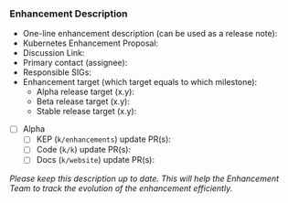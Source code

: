 ### Enhancement Description

- One-line enhancement description (can be used as a release note):
- Kubernetes Enhancement Proposal: <!-- link to kubernetes/enhancements file; if none yet, link to PR -->
- Discussion Link: <!-- link to SIG mailing list thread, meeting, or recording where the Enhancement was discussed before KEP creation -->
- Primary contact (assignee):
- Responsible SIGs:
- Enhancement target (which target equals to which milestone):
  - Alpha release target (x.y):
  - Beta release target (x.y):
  - Stable release target (x.y):
- [ ] Alpha
  - [ ] KEP (`k/enhancements`) update PR(s):
  - [ ] Code (`k/k`) update PR(s):
  - [ ] Docs (`k/website`) update PR(s):

<!-- Uncomment these as you prepare the enhancement for the next stage
- [ ] Beta
  - [ ] KEP (`k/enhancements`) update PR(s):
  - [ ] Code (`k/k`) update PR(s):
  - [ ] Docs (`k/website`) update(s):
- [ ] Stable
  - [ ] KEP (`k/enhancements`) update PR(s):
  - [ ] Code (`k/k`) update PR(s):
  - [ ] Docs (`k/website`) update(s):
-->

_Please keep this description up to date. This will help the Enhancement Team to track the evolution of the enhancement efficiently._
